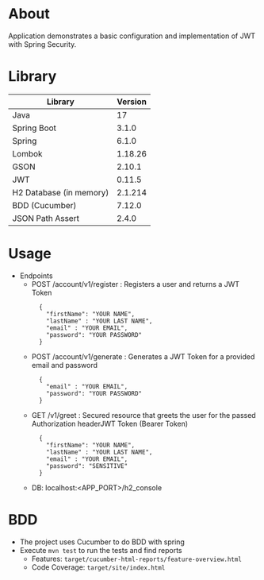 # About

Application demonstrates a basic configuration and implementation of JWT with Spring Security.

# Library

| Library                 | Version |
|-------------------------|---------|
| Java                    | 17      |
| Spring Boot             | 3.1.0   |
| Spring                  | 6.1.0   |
| Lombok                  | 1.18.26 |
| GSON                    | 2.10.1  |
| JWT                     | 0.11.5  |
| H2 Database (in memory) | 2.1.214 |
| BDD (Cucumber)          | 7.12.0  |
| JSON Path Assert        | 2.4.0   |

# Usage

- Endpoints
    - POST /account/v1/register : Registers a user and returns a JWT Token
      ```
        {
          "firstName": "YOUR NAME",
          "lastName" : "YOUR LAST NAME",
          "email" : "YOUR EMAIL",
          "password": "YOUR PASSWORD"
        }
      ```
    - POST /account/v1/generate : Generates a JWT Token for a provided email and password
      ```
        {
          "email" : "YOUR EMAIL",
          "password": "YOUR PASSWORD"
        }
      ```
    - GET /v1/greet : Secured resource that greets the user for the passed Authorization headerJWT Token (Bearer Token)
      ```
        {
          "firstName": "YOUR NAME",
          "lastName" : "YOUR LAST NAME",
          "email" : "YOUR EMAIL",
          "password": "SENSITIVE"
        }
      ```
    - DB: localhost:<APP_PORT>/h2_console

# BDD

- The project uses Cucumber to do BDD with spring
- Execute <code>mvn test</code> to run the tests and find reports
    - Features: <code>target/cucumber-html-reports/feature-overview.html</code>
    - Code Coverage: <code>target/site/index.html</code>
